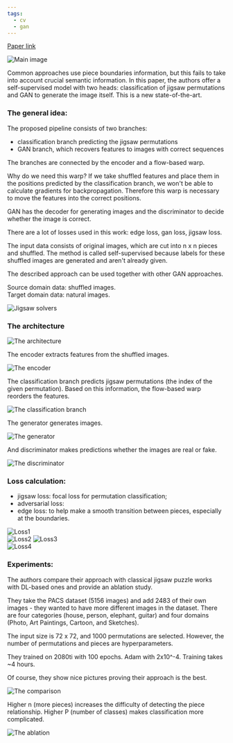 ```yaml
---
tags:
  - cv
  - gan
---
```

[Paper link](https://arxiv.org/abs/2101.07555)  

![Main image](https://andlukyane.com/images/paper_reviews/jigsawgan/image.png)

Common approaches use piece boundaries information, but this fails to take into account crucial semantic information. In this paper, the authors offer a self-supervised model with two heads: classification of jigsaw permutations and GAN to generate the image itself. This is a new state-of-the-art.

### The general idea:  
The proposed pipeline consists of two branches:  
  
* classification branch predicting the jigsaw permutations  
* GAN branch, which recovers features to images with correct sequences  
  
The branches are connected by the encoder and a flow-based warp.  
  
Why do we need this warp? If we take shuffled features and place them in the positions predicted by the classification branch, we won't be able to calculate gradients for backpropagation. Therefore this warp is necessary to move the features into the correct positions.  
  
GAN has the decoder for generating images and the discriminator to decide whether the image is correct.  
  
There are a lot of losses used in this work: edge loss, gan loss, jigsaw loss.  
  
The input data consists of original images, which are cut into n x n pieces and shuffled. The method is called self-supervised because labels for these shuffled images are generated and aren't already given.  
  
The described approach can be used together with other GAN approaches.  
  
Source domain data: shuffled images.  
Target domain data: natural images.  
  
![Jigsaw solvers](https://andlukyane.com/images/paper_reviews/jigsawgan/image_1.png)  
  
### The architecture  
  
![The architecture](https://andlukyane.com/images/paper_reviews/jigsawgan/image_2.png)  
  
The encoder extracts features from the shuffled images.  
  
![The encoder](https://andlukyane.com/images/paper_reviews/jigsawgan/image_3.png)  
  
The classification branch predicts jigsaw permutations (the index of the given permutation). Based on this information, the flow-based warp reorders the features.  
  
![The classification branch](https://andlukyane.com/images/paper_reviews/jigsawgan/image_4.png)  
  
The generator generates images.  
  
![The generator](https://andlukyane.com/images/paper_reviews/jigsawgan/image_5.png)  
  
And discriminator makes predictions whether the images are real or fake.  
  
![The discriminator](https://andlukyane.com/images/paper_reviews/jigsawgan/image_6.png)  
  
### Loss calculation:  
* jigsaw loss: focal loss for permutation classification;  
* adversarial loss:  
* edge loss: to help make a smooth transition between pieces, especially at the boundaries.  

![Loss1](https://andlukyane.com/images/paper_reviews/jigsawgan/image_7.png)  
![Loss2](https://andlukyane.com/images/paper_reviews/jigsawgan/image_8.png)
![Loss3](https://andlukyane.com/images/paper_reviews/jigsawgan/image_9.png)  
![Loss4](https://andlukyane.com/images/paper_reviews/jigsawgan/image_10.png)  

### Experiments:  
  
The authors compare their approach with classical jigsaw puzzle works with DL-based ones and provide an ablation study.  
  
They take the PACS dataset (5156 images) and add 2483 of their own images - they wanted to have more different images in the dataset. There are four categories (house, person, elephant, guitar) and four domains (Photo, Art Paintings, Cartoon, and Sketches).  
  
The input size is 72 x 72, and 1000 permutations are selected. However, the number of permutations and pieces are hyperparameters.  
  
They trained on 2080ti with 100 epochs. Adam with 2x10^-4. Training takes ~4 hours.  
  
Of course, they show nice pictures proving their approach is the best.  
  
![The comparison](https://andlukyane.com/images/paper_reviews/jigsawgan/image_11.png)  
  
Higher n (more pieces) increases the difficulty of detecting the piece relationship. Higher P (number of classes) makes classification more complicated.  
  
![The ablation](https://andlukyane.com/images/paper_reviews/jigsawgan/image_12.png)  
